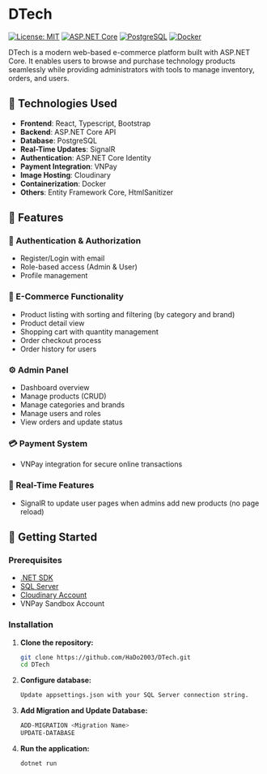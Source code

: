 # DTech
[![License: MIT](https://img.shields.io/badge/License-MIT-green.svg)](https://opensource.org/licenses/MIT)
[![ASP.NET Core](https://img.shields.io/badge/ASP.NET_Core-8.0-blue)](https://dotnet.microsoft.com/en-us/apps/aspnet)
[![PostgreSQL](https://img.shields.io/badge/PostgreSQL-13-blue?logo=postgresql&logoColor=white)](https://www.postgresql.org/)
[![Docker](https://img.shields.io/badge/Docker-Containerized-blue?logo=docker)](https://www.docker.com/)

DTech is a modern web-based e-commerce platform built with ASP.NET Core. It enables users to browse and purchase technology products seamlessly while providing administrators with tools to manage inventory, orders, and users.

## 🔧 Technologies Used

- **Frontend**: React, Typescript, Bootstrap
- **Backend**: ASP.NET Core API
- **Database**: PostgreSQL
- **Real-Time Updates**: SignalR
- **Authentication**: ASP.NET Core Identity
- **Payment Integration**: VNPay
- **Image Hosting**: Cloudinary
- **Containerization**: Docker
- **Others**: Entity Framework Core, HtmlSanitizer

## 🌟 Features

### 🔐 Authentication & Authorization
- Register/Login with email
- Role-based access (Admin & User)
- Profile management

### 🛒 E-Commerce Functionality
- Product listing with sorting and filtering (by category and brand)
- Product detail view
- Shopping cart with quantity management
- Order checkout process
- Order history for users

### ⚙️ Admin Panel
- Dashboard overview
- Manage products (CRUD)
- Manage categories and brands
- Manage users and roles
- View orders and update status

### 💳 Payment System
- VNPay integration for secure online transactions

### 📡 Real-Time Features
- SignalR to update user pages when admins add new products (no page reload)

## 🚀 Getting Started

### Prerequisites
- [.NET SDK](https://dotnet.microsoft.com/)
- [SQL Server](https://www.microsoft.com/en-us/sql-server)
- [Cloudinary Account](https://cloudinary.com/)
- VNPay Sandbox Account

### Installation
1. **Clone the repository:**
   ```bash
   git clone https://github.com/HaDo2003/DTech.git
   cd DTech
2. **Configure database:**
   ```bash
   Update appsettings.json with your SQL Server connection string.
3. **Add Migration and Update Database:**
   ```bash
   ADD-MIGRATION <Migration Name>
   UPDATE-DATABASE
4. **Run the application:**
   ```bash
   dotnet run
